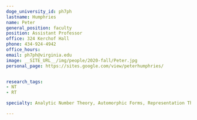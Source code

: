 ```yaml
---
doge_university_id: ph7ph
lastname: Humphries
name: Peter
general_position: faculty
position: Assistant Professor
office: 324 Kerchof Hall
phone: 434-924-4942
office_hours: 
email: ph7ph@virginia.edu
image: __SITE_URL__/img/people/2020-fall/Peter.jpg
personal_page: https://sites.google.com/view/peterhumphries/


research_tags:
- NT
- RT

specialty: Analytic Number Theory, Automorphic Forms, Representation Theory

---
```

